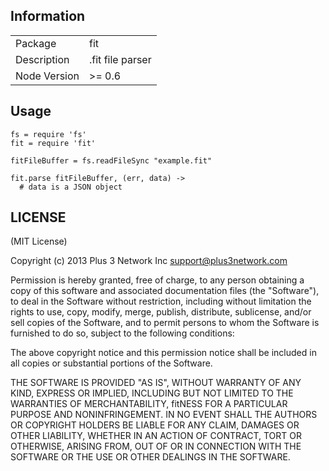 ## Information

<table>
<tr> 
<td>Package</td><td>fit</td>
</tr>
<tr>
<td>Description</td>
<td>.fit file parser</td>
</tr>
<tr>
<td>Node Version</td>
<td>>= 0.6</td>
</tr>
</table>

## Usage

```coffee-script
fs = require 'fs'
fit = require 'fit'

fitFileBuffer = fs.readFileSync "example.fit"

fit.parse fitFileBuffer, (err, data) ->
  # data is a JSON object
```

## LICENSE

(MIT License)

Copyright (c) 2013 Plus 3 Network Inc <support@plus3network.com>

Permission is hereby granted, free of charge, to any person obtaining
a copy of this software and associated documentation files (the
"Software"), to deal in the Software without restriction, including
without limitation the rights to use, copy, modify, merge, publish,
distribute, sublicense, and/or sell copies of the Software, and to
permit persons to whom the Software is furnished to do so, subject to
the following conditions:

The above copyright notice and this permission notice shall be
included in all copies or substantial portions of the Software.

THE SOFTWARE IS PROVIDED "AS IS", WITHOUT WARRANTY OF ANY KIND,
EXPRESS OR IMPLIED, INCLUDING BUT NOT LIMITED TO THE WARRANTIES OF
MERCHANTABILITY, fitNESS FOR A PARTICULAR PURPOSE AND
NONINFRINGEMENT. IN NO EVENT SHALL THE AUTHORS OR COPYRIGHT HOLDERS BE
LIABLE FOR ANY CLAIM, DAMAGES OR OTHER LIABILITY, WHETHER IN AN ACTION
OF CONTRACT, TORT OR OTHERWISE, ARISING FROM, OUT OF OR IN CONNECTION
WITH THE SOFTWARE OR THE USE OR OTHER DEALINGS IN THE SOFTWARE.
